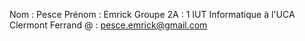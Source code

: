 Nom : Pesce
Prénom : Emrick
Groupe 2A : 1
IUT Informatique à l'UCA Clermont Ferrand
@ : pesce.emrick@gmail.com

